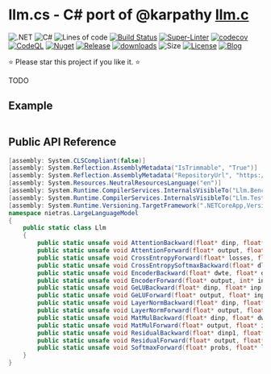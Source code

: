 ﻿# llm.cs - C# port of @karpathy [llm.c](https://github.com/karpathy/llm.c)
![.NET](https://img.shields.io/badge/net8.0-5C2D91?logo=.NET&labelColor=gray)
![C#](https://img.shields.io/badge/12.0-239120?logo=csharp&logoColor=white&labelColor=gray)
![Lines of code](https://tokei.rs/b1/github/nietras/llm.cs?category=code)
[![Build Status](https://github.com/nietras/llm.cs/actions/workflows/dotnet.yml/badge.svg?branch=main)](https://github.com/nietras/llm.cs/actions/workflows/dotnet.yml)
[![Super-Linter](https://github.com/nietras/llm.cs/actions/workflows/super-linter.yml/badge.svg)](https://github.com/marketplace/actions/super-linter)
[![codecov](https://codecov.io/gh/nietras/llm.cs/branch/main/graph/badge.svg?token=WN56CR3X0D)](https://codecov.io/gh/nietras/llm.cs)
[![CodeQL](https://github.com/nietras/llm.cs/workflows/CodeQL/badge.svg)](https://github.com/nietras/llm.cs/actions?query=workflow%3ACodeQL)
[![Nuget](https://img.shields.io/nuget/v/Llm?color=purple)](https://www.nuget.org/packages/Llm/)
[![Release](https://img.shields.io/github/v/release/nietras/llm.cs)](https://github.com/nietras/llm.cs/releases/)
[![downloads](https://img.shields.io/nuget/dt/Llm)](https://www.nuget.org/packages/Llm)
![Size](https://img.shields.io/github/repo-size/nietras/Llm.cs.svg)
[![License](https://img.shields.io/github/license/nietras/Llm.cs)](https://github.com/nietras/llm.cs/blob/main/LICENSE)
[![Blog](https://img.shields.io/badge/blog-nietras.com-4993DD)](https://nietras.com)

⭐ Please star this project if you like it. ⭐

TODO

## Example
```csharp

```

## Public API Reference
```csharp
[assembly: System.CLSCompliant(false)]
[assembly: System.Reflection.AssemblyMetadata("IsTrimmable", "True")]
[assembly: System.Reflection.AssemblyMetadata("RepositoryUrl", "https://github.com/nietras/Llm/")]
[assembly: System.Resources.NeutralResourcesLanguage("en")]
[assembly: System.Runtime.CompilerServices.InternalsVisibleTo("Llm.Benchmarks")]
[assembly: System.Runtime.CompilerServices.InternalsVisibleTo("Llm.Test")]
[assembly: System.Runtime.Versioning.TargetFramework(".NETCoreApp,Version=v8.0", FrameworkDisplayName=".NET 8.0")]
namespace nietras.LargeLanguageModel
{
    public static class Llm
    {
        public static unsafe void AttentionBackward(float* dinp, float* dpreatt, float* datt, float* dout, float* inp, float* att, int B, int T, int C, int NH) { }
        public static unsafe void AttentionForward(float* output, float* preatt, float* att, float* inp, int B, int T, int C, int NH) { }
        public static unsafe void CrossEntropyForward(float* losses, float* probs, int* targets, int B, int T, int V) { }
        public static unsafe void CrossEntropySoftmaxBackward(float* dlogits, float* dlosses, float* probs, int* targets, int B, int T, int V) { }
        public static unsafe void EncoderBackward(float* dwte, float* dwpe, float* dout, int* inp, int B, int T, int C) { }
        public static unsafe void EncoderForward(float* output, int* inp, float* wte, float* wpe, int B, int T, int C) { }
        public static unsafe void GeLUBackward(float* dinp, float* inp, float* dout, int N) { }
        public static unsafe void GeLUForward(float* output, float* inp, int N) { }
        public static unsafe void LayerNormBackward(float* dinp, float* dweight, float* dbias, float* dout, float* inp, float* weight, float* mean, float* rstd, int B, int T, int C) { }
        public static unsafe void LayerNormForward(float* output, float* mean, float* rstd, float* inp, float* weight, float* bias, int B, int T, int C) { }
        public static unsafe void MatMulBackward(float* dinp, float* dweight, float* dbias, float* dout, float* inp, float* weight, int B, int T, int C, int OC) { }
        public static unsafe void MatMulForward(float* output, float* inp, float* weight, float* bias, int B, int T, int C, int OC) { }
        public static unsafe void ResidualBackward(float* dinp1, float* dinp2, float* dout, int N) { }
        public static unsafe void ResidualForward(float* output, float* inp1, float* inp2, int N) { }
        public static unsafe void SoftmaxForward(float* probs, float* logits, int B, int T, int V) { }
    }
}
```
